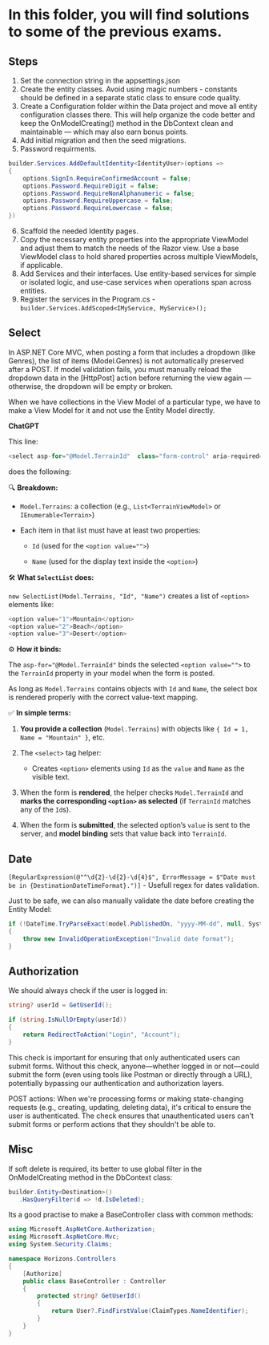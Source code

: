 # In this folder, you will find solutions to some of the previous exams.
## Steps
1. Set the connection string in the appsettings.json
2. Create the entity classes. Avoid using magic numbers - constants should be defined in a separate static class to ensure code quality.
3. Create a Configuration folder within the Data project and move all entity configuration classes there. This will help organize the code better and keep the OnModelCreating() method in the DbContext clean and maintainable — which may also earn bonus points.
4. Add initial migration and then the seed migrations.
5. Password requirments.

```csharp
builder.Services.AddDefaultIdentity<IdentityUser>(options =>
{
    options.SignIn.RequireConfirmedAccount = false;
    options.Password.RequireDigit = false;
    options.Password.RequireNonAlphanumeric = false;
    options.Password.RequireUppercase = false;
	options.Password.RequireLowercase = false;
})
```

6. Scaffold the needed Identity pages.
7. Copy the necessary entity properties into the appropriate ViewModel and adjust them to match the needs of the Razor view. Use a base ViewModel class to hold shared properties across multiple ViewModels, if applicable.
8. Add Services and their interfaces. Use entity-based services for simple or isolated logic, and use-case services when operations span across entities.
9. Register the services in the Program.cs - `builder.Services.AddScoped<IMyService, MyService>();`
## Select
In ASP.NET Core MVC, when posting a form that includes a dropdown (like Genres), the list of items (Model.Genres) is not automatically preserved after a POST. If model validation fails, you must manually reload the dropdown data in the [HttpPost] action before returning the view again — otherwise, the dropdown will be empty or broken.

When we have collections in the View Model of a particular type, we have to make a View Model for it and not use the Entity Model directly.

**ChatGPT**

This line:
```csharp
<select asp-for="@Model.TerrainId"  class="form-control" aria-required="true" asp-items="@(new SelectList(Model.Terrains, "Id", "Name"))">
```

does the following:

🔍 **Breakdown:**

-   `Model.Terrains`: a collection (e.g., `List<TerrainViewModel>` or `IEnumerable<Terrain>`)
    
-   Each item in that list must have at least two properties:
    
    -   `Id` (used for the `<option value="">`)
        
    -   `Name` (used for the display text inside the `<option>`)
        
🛠 **What `SelectList` does:**

`new SelectList(Model.Terrains, "Id", "Name")` creates a list of `<option>` elements like:

```csharp
<option value="1">Mountain</option>
<option value="2">Beach</option>
<option value="3">Desert</option>
```

⚙️ **How it binds:**

The `asp-for="@Model.TerrainId"` binds the selected `<option value="">` to the `TerrainId` property in your model when the form is posted.

As long as `Model.Terrains` contains objects with `Id` and `Name`, the select box is rendered properly with the correct value-text mapping.

✅ **In simple terms:**

1.  **You provide a collection** (`Model.Terrains`) with objects like `{ Id = 1, Name = "Mountain" }`, etc.
    
2.  The `<select>` tag helper:
    
    -   Creates `<option>` elements using `Id` as the `value` and `Name` as the visible text.
        
3.  When the form is **rendered**, the helper checks `Model.TerrainId` and **marks the corresponding `<option>` as selected** (if `TerrainId` matches any of the `Id`s).
    
4.  When the form is **submitted**, the selected option’s `value` is sent to the server, and **model binding** sets that value back into `TerrainId`.
## Date
`[RegularExpression(@"^\d{2}-\d{2}-\d{4}$", ErrorMessage = $"Date must be in {DestinationDateTimeFormat}.")]` - Usefull regex for dates validation.

Just to be safe, we can also manually validate the date before creating the Entity Model:

```csharp
if (!DateTime.TryParseExact(model.PublishedOn, "yyyy-MM-dd", null, System.Globalization.DateTimeStyles.None, out var publishedDate))
{
    throw new InvalidOperationException("Invalid date format");
}
```
## Authorization
We should always check if the user is logged in:

```csharp
string? userId = GetUserId();

if (string.IsNullOrEmpty(userId))
{
    return RedirectToAction("Login", "Account");
}
```

This check is important for ensuring that only authenticated users can submit forms. Without this check, anyone—whether logged in or not—could submit the form (even using tools like Postman or directly through a URL), potentially bypassing our authentication and authorization layers.

 POST actions: When we're processing forms or making state-changing requests (e.g., creating, updating, deleting data), it's critical to ensure the user is authenticated. The check ensures that unauthenticated users can't submit forms or perform actions that they shouldn't be able to.

## Misc
If soft delete is required, its better to use global filter in the OnModelCreating method in the DbContext class:

```csharp
builder.Entity<Destination>()
   .HasQueryFilter(d => !d.IsDeleted);
```

Its a good practise to make a BaseController class with common methods:

```csharp
using Microsoft.AspNetCore.Authorization;
using Microsoft.AspNetCore.Mvc;
using System.Security.Claims;

namespace Horizons.Controllers
{
    [Authorize]
    public class BaseController : Controller
    {
        protected string? GetUserId()
        {
            return User?.FindFirstValue(ClaimTypes.NameIdentifier);
        }
    }
}
```